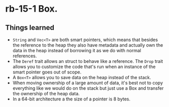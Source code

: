 # rb-15-1 Box<T>.

## Things learned

- `String` and `Vec<T>` are both smart pointers, which means that
  besides the reference to the heap they also have metadata and actually
  own the data in the heap instead of borrowing it as we do with normal
  references.
- The `Deref` trait allows an struct to behave like a reference.
  The `Drop` trait allows you to customize the code that's run when an
  instance of the smart pointer goes out of scope.
- A `Box<T>` allows you to save data on the heap instead of the stack.
- When moving ownership of a large amount of data, it's best not to
  copy everything like we would do on the stack but just use a Box and
  transfer the ownership of the heap data.
- In a 64-bit architecture a the size of a pointer is 8 bytes.
